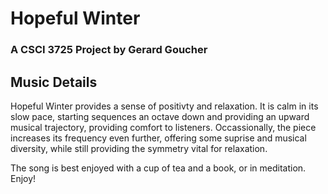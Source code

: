 # Hopeful Winter
### A CSCI 3725 Project by Gerard Goucher

## Music Details

Hopeful Winter provides a sense of positivty and relaxation. It is calm in its slow pace, starting sequences an octave down and providing an upward musical trajectory, providing comfort to listeners. Occassionally, the piece increases its frequency even further, offering some suprise and musical diversity, while still providing the symmetry vital for relaxation. 

The song is best enjoyed with a cup of tea and a book, or in meditation. Enjoy!
